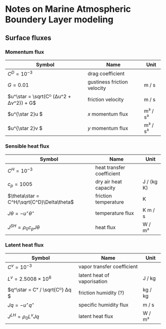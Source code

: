# Notes on Marine Atmospheric Boundery Layer modeling

## Surface fluxes

### Momentum flux

| Symbol   | Name    | Unit    |
| -------- | ------- |-------- |
| $C^D = 10^{-3}$   |  drag coefficient  |   |
| $G = 0.01$   |  gustiness friction velocity  | m / s |
| $u^\star = \sqrt(Cᴰ (Δu^2 + Δv^2)) + G$   |  friction velocity  | m / s |
| $u^{\star 2}u $ | $x$ momentum flux  | m³ / s³ |
| $u^{\star 2}v $ | $y$ momentum flux  | m³ / s³ |


### Sensible heat flux

| Symbol   | Name    | Unit    |
| -------- | ------- |-------- |
| $C^H = 10^{-3}$   |  heat transfer coefficient  |   |
| $c_p = 1005$ | dry air heat capacity   | J / (kg K) |
| $\theta\star = C^H/\sqrt{C^D}\Delta\theta$  | friction temperature    | K |
| $J\theta = -u^\star\theta^\star$  | temperature flux   | K m / s |
| $J^{SH} = \rho_0 c_p J\theta$  | heat flux   |  W / m² |


### Latent heat flux

| Symbol   | Name    | Unit    |
| -------- | ------- |-------- |
| $C^v = 10^{-3}$   |  vapor transfer coefficient  |   |
| $L^v = 2.5008 \times 10 ^6$   | latent heat of vaporisation  | J / kg |
| $q^\star = Cᵛ / \sqrt{Cᴰ}  Δq $   |  friction humidity (?)  | kg / kg |
| $Jq = -u^\star q^\star$   |  specific humidity flux  | m / s |
| $J^{LH} = \rho_0 L^v Jq$   |  latent heat flux  | W / m²  |


